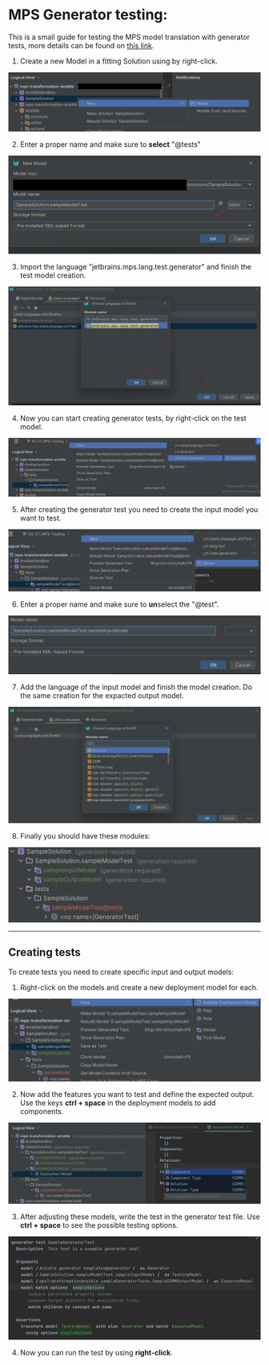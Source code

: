# MPS Generator testing:

This is a small guide for testing the MPS model translation with generator tests, more details can be found on [this link](https://www.jetbrains.com/help/mps/testing-languages.html#testscreation).

1. Create a new Model in a fitting Solution using by right-click.

![DeMAF_Overview](./pictures/1.png)

2. Enter a proper name and make sure to **select** "@tests"

![DeMAF_Overview](./pictures/2.png)

3. Import the language "jetbrains.mps.lang.test.generator" and finish the test model creation.

![DeMAF_Overview](./pictures/3.png)

4. Now you can start creating generator tests, by right-click on the test model.

![DeMAF_Overview](./pictures/4.png)

5. After creating the generator test you need to create the input model you want to test.

![DeMAF_Overview](./pictures/5.png)

6. Enter a proper name and make sure to **un**select the "@test".

![DeMAF_Overview](./pictures/6.png)

7. Add the language of the input model and finish the model creation. Do the same creation for the expacted output model.

![DeMAF_Overview](./pictures/7.png)

8. Finally you should have these modules:

![DeMAF_Overview](./pictures/8.png)

---
## Creating tests

To create tests you need to create specific input and output models:

1. Right-click on the models and create a new deployment model for each.

![DeMAF_Overview](./pictures/create_model1.png)

2. Now add the features you want to test and define the expected output. Use the keys **ctrl + space** in the deployment models to add components.

![DeMAF_Overview](./pictures/create_model2.png)

3. After adjusting these models, write the test in the generator test file. Use **ctrl + space** to see the possible testing options.

![DeMAF_Overview](./pictures/create_model3.png)

4. Now you can run the test by using **right-click**.


